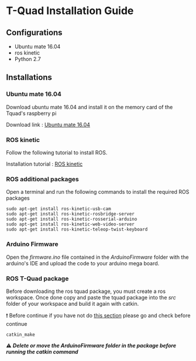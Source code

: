 # T-Quad Installation Guide

## Configurations

* Ubuntu mate 16.04
* ros kinetic
* Python 2.7

## Installations

### Ubuntu mate 16.04

Download ubuntu mate 16.04 and install it on the memory card of the Tquad's
raspberry pi

Download link : [Ubuntu mate 16.04](https://releases.ubuntu-mate.org/archived/16.04/)

### ROS kinetic

Follow the following tutorial to install ROS.

Installation tutorial : [ROS kinetic](http://wiki.ros.org/kinetic/Installation/Ubuntu)

### ROS additional packages

Open a terminal and run the following commands to install the required ROS packages

    sudo apt-get install ros-kinetic-usb-cam
    sudo apt-get install ros-kinetic-rosbridge-server
    sudo apt-get install ros-kinetic-rosserial-arduino
    sudo apt-get install ros-kinetic-web-video-server
    sudo apt-get install ros-kinetic-teleop-twist-keyboard

### Arduino Firmware

Open the *firmware.ino* file contained in the *ArduinoFirmware* folder with the
arduino's  IDE and upload the code to your arduino mega board.

### ROS T-Quad package

Before downloading the ros tquad package, you must create a ros workspace.
Once done copy and paste the tquad package into the *src* folder of your
workspace and build it again with catkin.

:exclamation: Before continue if you have not do [this section](https://github.com/CRIStAL-PADR/SpeedRos#building-a-speedros-workspace-and-sourcing-the-setup-file)
please go and check before continue


    catkin_make

:warning: ***Delete or move the ArduinoFirmware folder in the package before
running the catkin command***

